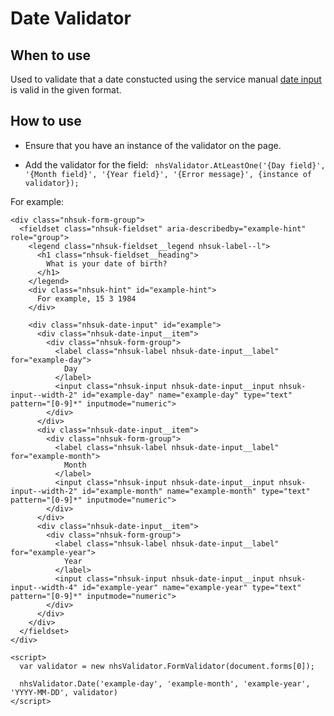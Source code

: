 # Date Validator

## When to use

Used to validate that a date constucted using the service manual [date input](https://service-manual.nhs.uk/design-system/components/date-input) is valid in the given format. 

## How to use

- Ensure that you have an instance of the validator on the page. 

- Add the validator for the field: 
  ` nhsValidator.AtLeastOne('{Day field}', '{Month field}', '{Year field}', '{Error message}', {instance of validator});`

For example:

```
<div class="nhsuk-form-group">
  <fieldset class="nhsuk-fieldset" aria-describedby="example-hint" role="group">
    <legend class="nhsuk-fieldset__legend nhsuk-label--l">
      <h1 class="nhsuk-fieldset__heading">
        What is your date of birth?
      </h1>
    </legend>
    <div class="nhsuk-hint" id="example-hint">
      For example, 15 3 1984
    </div>

    <div class="nhsuk-date-input" id="example">
      <div class="nhsuk-date-input__item">
        <div class="nhsuk-form-group">
          <label class="nhsuk-label nhsuk-date-input__label" for="example-day">
            Day
          </label>
          <input class="nhsuk-input nhsuk-date-input__input nhsuk-input--width-2" id="example-day" name="example-day" type="text" pattern="[0-9]*" inputmode="numeric">
        </div>
      </div>
      <div class="nhsuk-date-input__item">
        <div class="nhsuk-form-group">
          <label class="nhsuk-label nhsuk-date-input__label" for="example-month">
            Month
          </label>
          <input class="nhsuk-input nhsuk-date-input__input nhsuk-input--width-2" id="example-month" name="example-month" type="text" pattern="[0-9]*" inputmode="numeric">
        </div>
      </div>
      <div class="nhsuk-date-input__item">
        <div class="nhsuk-form-group">
          <label class="nhsuk-label nhsuk-date-input__label" for="example-year">
            Year
          </label>
          <input class="nhsuk-input nhsuk-date-input__input nhsuk-input--width-4" id="example-year" name="example-year" type="text" pattern="[0-9]*" inputmode="numeric">
        </div>
      </div>
    </div>
  </fieldset>
</div>

<script>
  var validator = new nhsValidator.FormValidator(document.forms[0]);

  nhsValidator.Date('example-day', 'example-month', 'example-year', 'YYYY-MM-DD', validator)
</script>
```
